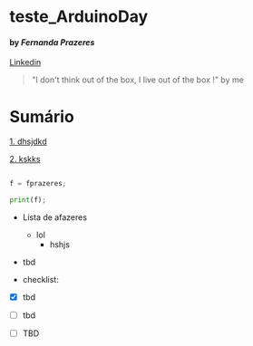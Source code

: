 # teste_ArduinoDay

#### by *Fernanda Prazeres* 

[Linkedin](https://www.linkedin.com/in/fernandaprazeres/)


> "I don't think out of the box, I live out of the box !" by me


# Sumário 

[1. dhsjdkd](https://github.com/FPrazeres-26/teste_Ardu-noDay/blob/master/README.md#sum%C3%A1rio)

[2. kskks](https://github.com/FPrazeres-26/teste_Ardu-noDay/blob/master/README.md#teste_arduinoday)

```Python

f = fprazeres;

print(f);

```

- Lista de afazeres
  - lol 
    - hshjs
- tbd

- checklist:

- [X] tbd
- [ ] tbd
- [ ] TBD



